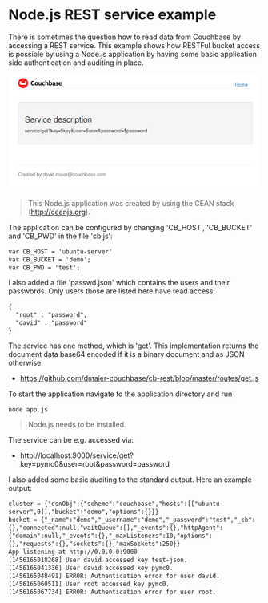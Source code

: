 # Node.js REST service example

There is sometimes the question how to read data from Couchbase by accessing a REST service. This example shows how RESTFul bucket access is possible by using a Node.js application by having some basic application side authentication and auditing in place.

![screenshot](https://raw.githubusercontent.com/dmaier-couchbase/cb-rest/master/public/images/screenshot.png)
> This Node.js application was created by using the CEAN stack (http://ceanjs.org).

The application can be configured by changing 'CB_HOST', 'CB_BUCKET' and 'CB_PWD' in the file 'cb.js':

```
var CB_HOST = 'ubuntu-server'
var CB_BUCKET = 'demo';
var CB_PWD = 'test';
```

I also added a file 'passwd.json' which contains the users and their passwords. Only users those are listed here have read access:

```
{
  "root" : "password",
  "david" : "password"
}
```

The service has one method, which is 'get'. This implementation returns the document data base64 encoded if it is a binary document and as JSON otherwise.

* https://github.com/dmaier-couchbase/cb-rest/blob/master/routes/get.js

To start the application navigate to the application directory and run 

```
node app.js
```

> Node.js needs to be installed.

The service can be e.g. accessed via:

* http://localhost:9000/service/get?key=pymc0&user=root&password=password

I also added some basic auditing to the standard output. Here an example output:

```
cluster = {"dsnObj":{"scheme":"couchbase","hosts":[["ubuntu-server",0]],"bucket":"demo","options":{}}}
bucket = {"_name":"demo","_username":"demo","_password":"test","_cb":{},"connected":null,"waitQueue":[],"_events":{},"httpAgent":{"domain":null,"_events":{},"_maxListeners":10,"options":{},"requests":{},"sockets":{},"maxSockets":250}}
App listening at http://0.0.0.0:9000
[1456165018268] User david accessed key test-json.
[1456165041336] User david accessed key pymc0.
[1456165048491] ERROR: Authentication error for user david.
[1456165060511] User root accessed key pymc0.
[1456165067734] ERROR: Authentication error for user root.
```
